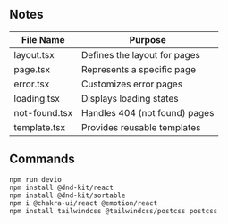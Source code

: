 ## Notes


| File Name       | Purpose                          |
|-----------------|----------------------------------|
| layout.tsx      | Defines the layout for pages      |
| page.tsx        | Represents a specific page        |
| error.tsx       | Customizes error pages            |
| loading.tsx     | Displays loading states           |
| not-found.tsx   | Handles 404 (not found) pages     |
| template.tsx    | Provides reusable templates       |


## Commands
```
npm run devio
npm install @dnd-kit/react
npm install @dnd-kit/sortable
npm i @chakra-ui/react @emotion/react
npm install tailwindcss @tailwindcss/postcss postcss
```
